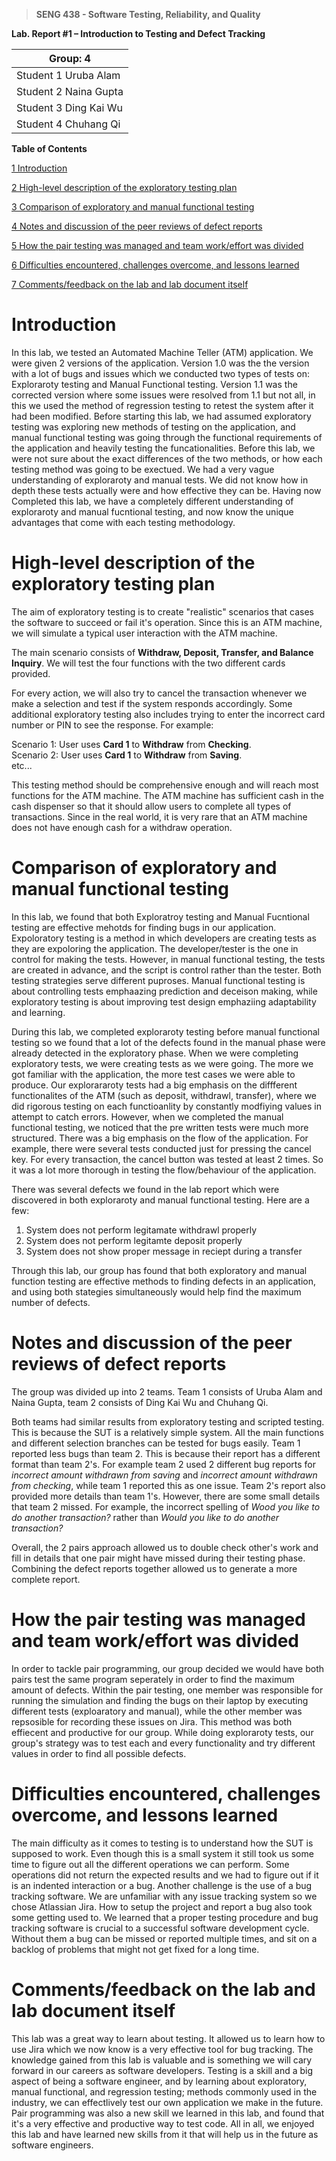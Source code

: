 >   **SENG 438 - Software Testing, Reliability, and Quality**

**Lab. Report \#1 – Introduction to Testing and Defect Tracking**

| Group: 4      |
|-----------------|
| Student 1 Uruba Alam                |   
| Student 2 Naina Gupta              |   
| Student 3 Ding Kai Wu               |   
| Student 4 Chuhang Qi                |   


**Table of Contents**

[1 Introduction](#Introduction)

[2 High-level description of the exploratory testing plan](#High-level-description-of-the-exploratory-testing-plan)

[3 Comparison of exploratory and manual functional testing](#Comparison-of-exploratory-and-manual-functional-testing)

[4 Notes and discussion of the peer reviews of defect reports](#Notes-and-discussion-of-the-peer-reviews-of-defect-reports)

[5 How the pair testing was managed and team work/effort was divided](#How-the-pair-testing-was-managed-and-team-workeffort-was-divided)

[6 Difficulties encountered, challenges overcome, and lessons learned](#Difficulties-encountered-challenges-overcome-and-lessons-learned)

[7 Comments/feedback on the lab and lab document itself](#Commentsfeedback-on-the-lab-and-lab-document-itself)

# Introduction

In this lab, we tested an Automated Machine Teller (ATM) application. We were given 2 versions of the application. Version 1.0 was the the version with a lot of bugs and issues which we conducted two types of tests on: Exploraroty testing and Manual Functional testing. Version 1.1 was the corrected version where some issues were resolved from 1.1 but not all, in this we used the method of regression testing to retest the system after it had been modified. Before starting this lab, we had assumed exploratory testing was exploring new methods of testing on the application, and manual functional testing was going through the functional requirements of the application and heavily testing the funcationalities. Before this lab, we were not sure about the exact differences of the two methods, or how each testing method was going to be exectued. We had a very vague understanding of exploraroty and manual tests. We did not know how in depth these tests actually were and how effective they can be. Having now Completed this lab, we have a completely different understanding of exploraroty and manual fucntional testing, and now know the unique advantages that come with each testing methodology. 

# High-level description of the exploratory testing plan

The aim of exploratory testing is to create "realistic" scenarios that cases the software to succeed or fail it's operation. Since this is an ATM machine, we will simulate a typical user interaction with the ATM machine.

The main scenario consists of **Withdraw, Deposit, Transfer, and Balance Inquiry**. We will test the four functions with the two different cards provided.

For every action, we will also try to cancel the transaction whenever we make a selection and test if the system responds accordingly. Some additional exploratory testing also includes trying to enter the incorrect card number or PIN to see the response. For example:

Scenario 1: User uses **Card 1** to **Withdraw** from **Checking**.<br>
Scenario 2: User uses **Card 1** to **Withdraw** from **Saving**.<br>
etc...

This testing method should be comprehensive enough and will reach most functions for the ATM machine. The ATM machine has sufficient cash in the cash dispenser so that it should allow users to complete all types of transactions. Since in the real world, it is very rare that an ATM machine does not have enough cash for a withdraw operation. 

# Comparison of exploratory and manual functional testing

In this lab, we found that both Exploratroy testing and Manual Fucntional testing are effective mehotds for finding bugs in our application. Expoloratory testing is a method in which developers are creating tests as they are expoloring the application. The developer/tester is the one in control for making the tests. However, in manual functional testing, the tests are created in advance, and the script is control rather than the tester. Both testing strategies serve different puproses. Manual functional testing is about controlling tests emphaazing prediction and deceison making, while exploratory testing is about improving test design emphaziing adaptability and learning. 

During this lab, we completed exploraroty testing before manual functional testing so we found that a lot of the defects found in the manual phase were already detected in the exploratory phase. When we were completing exploratory tests, we were creating tests as we were going. The more we got familiar with the application, the more test cases we were able to produce. Our explorararoty tests had a big emphasis on the diffferent functionalites of the ATM (such as deposit, withdrawl, transfer), where we did rigorous testing on each functioanlity by constantly modfiying values in attempt to catch errors. However, when we completed the manual functional testing, we noticed that the pre written tests were much more structured. There was a big emphasis on the flow of the application. For example, there were several tests conducted just for pressing the cancel key. For every transaction, the cancel button was tested at least 2 times. So it was a lot more thorough in testing the flow/behaviour of the application. 

There was several defects we found in the lab report which were discovered in both exploraroty and manual functional testing. Here are a few:

1. System does not perform legitamate withdrawl properly
2. System does not perform legitamte deposit properly
3. System does not show proper message in reciept during a transfer


Through this lab, our group has found that both exploratory and manual function testing are effective methods to finding defects in an application, and using both stategies simultaneously would help find the maximum number of defects. 

# Notes and discussion of the peer reviews of defect reports

The group was divided up into 2 teams. Team 1 consists of Uruba Alam and Naina Gupta, team 2 consists of Ding Kai Wu and Chuhang Qi.

Both teams had similar results from exploratory testing and scripted testing. This is because the SUT is a relatively simple system. All the main functions and different selection branches can be tested for bugs easily. Team 1 reported less bugs than team 2. This is because their report has a different format than team 2's. For example team 2 used 2 different bug reports for *incorrect amount withdrawn from saving* and *incorrect amount withdrawn from checking*, while team 1 reported this as one issue. Team 2's report also provided more details than team 1's. However, there are some small details that team 2 missed. For example, the incorrect spelling of *Wood you like to do another transaction?* rather than *Would you like to do another transaction?*

Overall, the 2 pairs approach allowed us to double check other's work and fill in details that one pair might have missed during their testing phase. Combining the defect reports together allowed us to generate a more complete report.

# How the pair testing was managed and team work/effort was divided 

In order to tackle pair programming, our group decided we would have both pairs test the same program seperately in order to find the maximum amount of defects. Within the pair testing, one member was responsible for running the simulation and finding the bugs on their laptop by executing different tests (exploaratory and manual), while the other member was repsosible for recording these issues on Jira. This method was both effiecent and productive for our group. While doing exploraroty tests, our group's strategy was to test each and every functionality and try different values in order to find all possible defects. 

# Difficulties encountered, challenges overcome, and lessons learned

The main difficulty as it comes to testing is to understand how the SUT is supposed to work. Even though this is a small system it still took us some time to figure out all the different operations we can perform. Some operations did not return the expected results and we had to figure out if it is an indented interaction or a bug. Another challenge is the use of a bug tracking software. We are unfamiliar with any issue tracking system so we chose Atlassian Jira. How to setup the project and report a bug also took some getting used to. We learned that a proper testing procedure and bug tracking software is crucial to a successful software development cycle. Without them a bug can be missed or reported multiple times, and sit on a backlog of problems that might not get fixed for a long time.

# Comments/feedback on the lab and lab document itself

This lab was a great way to learn about testing. It allowed us to learn how to use Jira which we now know is a very effective tool for bug tracking. The knowledge gained from this lab is valuable and is something we will cary forward in our careers as software developers. Testing is a skill and a big aspect of being a software engineer, and by learning about exploratory, manual functional, and regression testing; methods commonly used in the industry, we can effectlively test our own application we make in the future. Pair programming was also a new skill we learned in this lab, and found that it's a very effective and productive way to test code. All in all, we enjoyed this lab and have learned new skills from it that will help us in the future as software engineers. 
